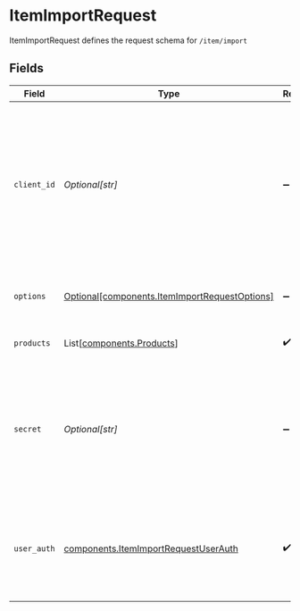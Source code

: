 # ItemImportRequest

ItemImportRequest defines the request schema for `/item/import`


## Fields

| Field                                                                                                                                            | Type                                                                                                                                             | Required                                                                                                                                         | Description                                                                                                                                      |
| ------------------------------------------------------------------------------------------------------------------------------------------------ | ------------------------------------------------------------------------------------------------------------------------------------------------ | ------------------------------------------------------------------------------------------------------------------------------------------------ | ------------------------------------------------------------------------------------------------------------------------------------------------ |
| `client_id`                                                                                                                                      | *Optional[str]*                                                                                                                                  | :heavy_minus_sign:                                                                                                                               | Your Plaid API `client_id`. The `client_id` is required and may be provided either in the `PLAID-CLIENT-ID` header or as part of a request body. |
| `options`                                                                                                                                        | [Optional[components.ItemImportRequestOptions]](../../models/shared/itemimportrequestoptions.md)                                                 | :heavy_minus_sign:                                                                                                                               | An optional object to configure `/item/import` request.                                                                                          |
| `products`                                                                                                                                       | List[[components.Products](../../models/shared/products.md)]                                                                                     | :heavy_check_mark:                                                                                                                               | Array of product strings                                                                                                                         |
| `secret`                                                                                                                                         | *Optional[str]*                                                                                                                                  | :heavy_minus_sign:                                                                                                                               | Your Plaid API `secret`. The `secret` is required and may be provided either in the `PLAID-SECRET` header or as part of a request body.          |
| `user_auth`                                                                                                                                      | [components.ItemImportRequestUserAuth](../../models/shared/itemimportrequestuserauth.md)                                                         | :heavy_check_mark:                                                                                                                               | Object of user ID and auth token pair, permitting Plaid to aggregate a user’s accounts                                                           |